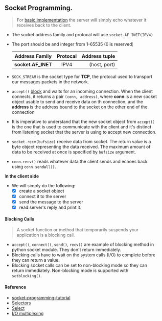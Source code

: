 ## Socket Programming.

> For [basic implementation](https://github.com/blac-siren/Build_X/tree/master/sockets/basic) the server will simply echo whatever it receives back to the client.
- The socket address family and protocal will use `socket.AF_INET(IPV4)`
- The port should be and integer from 1-65535 (0 is reserved)

    | Address Family  | Protocal      | Address tuple   |
    | ----------------|:-------------:| ---------------:|
    | __socket.AF_INET__| IPV4        | (host, port)    |
- `SOCK_STREAM` is the socket type for __TCP__, the protocal used to transport our messages packets in the network.
- `accept()` [block](#blocking-calls) and waits for an incoming connection. When the client connects, it returns a pair `(conn, address)`, where __conn__ is a new socket object usable to send and receive data on th connection, and the __address__ is the address bound to the socket on the other end of the connection
- It is imperative to understand that the new socket object from `accept()` is the one that is used to communicate with the client and it's distinct from listening socket that the server is using to accept new connection.
- `socket.recv(bufsize)` receive data from socket. The return value is a byte object representing the data received. The maximum amount of data to be received at once is specified by `bufsize` argument.
- `conn.recv()` reads whatever data the client sends and echoes back using `conn.sendall()`.

__In the client side__
- We will simply do the following:
    - [x] create a socket object
    - [x] connect it to the server
    - [x] send the message to the server
    - [x] read server's reply and print it.

#### Blocking Calls
> A socket function or method that temporarily suspends your application is a blocking call.
- `accept()`, `connect()`, `send()`, `recv()` are example of blocking method in python socket module. They don't return immediately.
- Blocking calls have to wait on the system calls (I/O) to complete before they can return a value.
- Blocking socket calls can be set to non-blocking mode so they can return immediately. Non-blocking mode is supported with `setblocking()`.

#### Reference
- [socket-programming-tutorial](https://realpython.com/python-sockets/#multi-connection-client-and-server)
- [Selectors](https://docs.python.org/3/library/selectors.html)
- [Select](https://docs.python.org/3/library/select.html#module-select)
- [I/O multiplexing](https://xuri.me/2017/08/06/io-multiplexing-in-linux.html)
